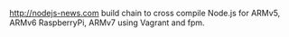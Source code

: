 http://nodejs-news.com build chain to cross compile Node.js for ARMv5, ARMv6 RaspberryPi, ARMv7 using Vagrant and fpm.
